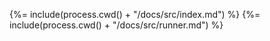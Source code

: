 <!-- docks-start -->

{%= include(process.cwd() + "/docs/src/index.md") %}
{%= include(process.cwd() + "/docs/src/runner.md") %}

<!-- docks-end -->
